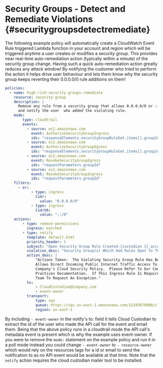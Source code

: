 # Security Groups - Detect and Remediate Violations {#securitygroupsdetectremediate}

The following example policy will automatically create a CloudWatch
Event Rule triggered Lambda function in your account and region which
will be triggered anytime a user creates or modifies a security group.
This provides near real-time auto-remediation action (typically within a
minute) of the security group change. Having such a quick
auto-remediation action greatly reduces any attack window! By notifying
the customer who tried to perform the action it helps drive user
behaviour and lets them know why the security group keeps reverting
their 0.0.0.0/0 rule additions on them!

``` yaml
policies:
  - name: high-risk-security-groups-remediate
    resource: security-group
    description: |
      Remove any rule from a security group that allows 0.0.0.0/0 or ::/0 (IPv6) ingress
      and notify the user  who added the violating rule.
    mode:
        type: cloudtrail
        events:
          - source: ec2.amazonaws.com
            event: AuthorizeSecurityGroupIngress
            ids: "responseElements.securityGroupRuleSet.items[].groupId"
          - source: ec2.amazonaws.com
            event: AuthorizeSecurityGroupEgress
            ids: "responseElements.securityGroupRuleSet.items[].groupId"
          - source: ec2.amazonaws.com
            event: RevokeSecurityGroupEgress
            ids: "requestParameters.groupId"
          - source: ec2.amazonaws.com
            event: RevokeSecurityGroupIngress
            ids: "requestParameters.groupId"
    filters:
      - or:
            - type: ingress
              Cidr:
                value: "0.0.0.0/0"
            - type: ingress
              CidrV6:
                value: "::/0"
    actions:
        - type: remove-permissions
          ingress: matched
        - type: notify
          template: default.html
          priority_header: 1
          subject: "Open Security Group Rule Created-[custodian {{ account }} - {{ region }}]"
          violation_desc: "Security Group(s) Which Had Rules Open To The World:"
          action_desc: |
              "Actions Taken:  The Violating Security Group Rule Has Been Removed As It Typically
              Allows Direct Incoming Public Internet Traffic Access To Your Resource Which Violates Our
              Company's Cloud Security Policy.  Please Refer To Our Company's Cloud Security Best
              Practices Documentation.  If This Ingress Rule Is Required You May Contact The Security
              Team To Request An Exception."
          to:
              - CloudCustodian@Company.com
              - event-owner
          transport:
              type: sqs
              queue: https://sqs.us-east-1.amazonaws.com/12345678900/cloud-custodian-mailer
              region: us-east-1
```

By including `- event-owner` in the notify\'s to: field it tells Cloud
Custodian to extract the id of the user who made the API call for the
event and email them. Being that the above policy runs in a cloudtrail
mode the API call\'s metadata event is present which is why the example
uses event-owner. If you were to remove the `mode:` statement on the
example policy and run it in a poll mode instead you could change
`- event-owner` to `- resource-owner` which would rely on the resources
tags for a id or email to send the notification to as no API event would
be available at that time. Note that the `notify` action requires the
cloud custodian mailer tool to be installed.
